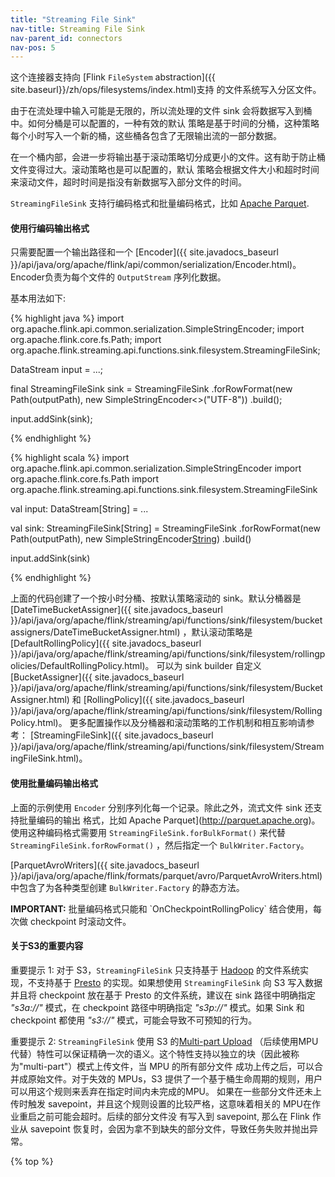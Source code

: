 ```yaml
---
title: "Streaming File Sink"
nav-title: Streaming File Sink
nav-parent_id: connectors
nav-pos: 5
---
```

<!--
Licensed to the Apache Software Foundation (ASF) under one
or more contributor license agreements.  See the NOTICE file
distributed with this work for additional information
regarding copyright ownership.  The ASF licenses this file
to you under the Apache License, Version 2.0 (the
"License"); you may not use this file except in compliance
with the License.  You may obtain a copy of the License at

  http://www.apache.org/licenses/LICENSE-2.0

Unless required by applicable law or agreed to in writing,
software distributed under the License is distributed on an
"AS IS" BASIS, WITHOUT WARRANTIES OR CONDITIONS OF ANY
KIND, either express or implied.  See the License for the
specific language governing permissions and limitations
under the License.
-->

这个连接器支持向 [Flink `FileSystem` abstraction]({{ site.baseurl}}/zh/ops/filesystems/index.html)支持
的文件系统写入分区文件。

由于在流处理中输入可能是无限的，所以流处理的文件 sink 会将数据写入到桶中。如何分桶是可以配置的，一种有效的默认
策略是基于时间的分桶，这种策略每个小时写入一个新的桶，这些桶各包含了无限输出流的一部分数据。

在一个桶内部，会进一步将输出基于滚动策略切分成更小的文件。这有助于防止桶文件变得过大。滚动策略也是可以配置的，默认
策略会根据文件大小和超时时间来滚动文件，超时时间是指没有新数据写入部分文件的时间。

`StreamingFileSink` 支持行编码格式和批量编码格式，比如 [Apache Parquet](http://parquet.apache.org).

#### 使用行编码输出格式

只需要配置一个输出路径和一个 [Encoder]({{ site.javadocs_baseurl }}/api/java/org/apache/flink/api/common/serialization/Encoder.html)。
Encoder负责为每个文件的 `OutputStream` 序列化数据。

基本用法如下:


<div class="codetabs" markdown="1">
<div data-lang="java" markdown="1">
{% highlight java %}
import org.apache.flink.api.common.serialization.SimpleStringEncoder;
import org.apache.flink.core.fs.Path;
import org.apache.flink.streaming.api.functions.sink.filesystem.StreamingFileSink;

DataStream<String> input = ...;

final StreamingFileSink<String> sink = StreamingFileSink
	.forRowFormat(new Path(outputPath), new SimpleStringEncoder<>("UTF-8"))
	.build();

input.addSink(sink);

{% endhighlight %}
</div>
<div data-lang="scala" markdown="1">
{% highlight scala %}
import org.apache.flink.api.common.serialization.SimpleStringEncoder
import org.apache.flink.core.fs.Path
import org.apache.flink.streaming.api.functions.sink.filesystem.StreamingFileSink

val input: DataStream[String] = ...

val sink: StreamingFileSink[String] = StreamingFileSink
    .forRowFormat(new Path(outputPath), new SimpleStringEncoder[String]("UTF-8"))
    .build()

input.addSink(sink)

{% endhighlight %}
</div>
</div>

上面的代码创建了一个按小时分桶、按默认策略滚动的 sink。默认分桶器是
[DateTimeBucketAssigner]({{ site.javadocs_baseurl }}/api/java/org/apache/flink/streaming/api/functions/sink/filesystem/bucketassigners/DateTimeBucketAssigner.html)
，默认滚动策略是
[DefaultRollingPolicy]({{ site.javadocs_baseurl }}/api/java/org/apache/flink/streaming/api/functions/sink/filesystem/rollingpolicies/DefaultRollingPolicy.html)。
可以为 sink builder 自定义
[BucketAssigner]({{ site.javadocs_baseurl }}/api/java/org/apache/flink/streaming/api/functions/sink/filesystem/BucketAssigner.html)
和
[RollingPolicy]({{ site.javadocs_baseurl }}/api/java/org/apache/flink/streaming/api/functions/sink/filesystem/RollingPolicy.html)。
更多配置操作以及分桶器和滚动策略的工作机制和相互影响请参考：
[StreamingFileSink]({{ site.javadocs_baseurl }}/api/java/org/apache/flink/streaming/api/functions/sink/filesystem/StreamingFileSink.html)。

#### 使用批量编码输出格式

上面的示例使用 `Encoder` 分别序列化每一个记录。除此之外，流式文件 sink 还支持批量编码的输出
格式，比如 Apache Parquet](http://parquet.apache.org)。使用这种编码格式需要用 `StreamingFileSink.forBulkFormat()`
来代替 `StreamingFileSink.forRowFormat()` ，然后指定一个 `BulkWriter.Factory`。

[ParquetAvroWriters]({{ site.javadocs_baseurl }}/api/java/org/apache/flink/formats/parquet/avro/ParquetAvroWriters.html)
中包含了为各种类型创建 `BulkWriter.Factory` 的静态方法。

<div class="alert alert-info">
    <b>IMPORTANT:</b> 批量编码格式只能和 `OnCheckpointRollingPolicy` 结合使用，每次做 checkpoint 时滚动文件。
</div>

####  关于S3的重要内容

<span class="label label-danger">重要提示 1</span>: 对于 S3，`StreamingFileSink`  只支持基于 [Hadoop](https://hadoop.apache.org/) 
的文件系统实现，不支持基于 [Presto](https://prestodb.io/) 的实现。如果想使用 `StreamingFileSink` 向 S3 写入数据并且将 
checkpoint 放在基于 Presto 的文件系统，建议在 sink 路径中明确指定 *"s3a://"* 模式，在 checkpoint 路径中明确指定 *"s3p://"* 
模式。如果 Sink 和 checkpoint 都使用 *"s3://"* 模式，可能会导致不可预知的行为。

<span class="label label-danger">重要提示 2</span>: `StreamingFileSink` 使用 S3 的[Multi-part Upload](https://docs.aws.amazon.com/AmazonS3/latest/dev/mpuoverview.html)
（后续使用MPU代替）特性可以保证精确一次的语义。这个特性支持以独立的块（因此被称为"multi-part"）模式上传文件，当 MPU 的所有部分文件
成功上传之后，可以合并成原始文件。对于失效的 MPUs，S3 提供了一个基于桶生命周期的规则，用户可以用这个规则来丢弃在指定时间内未完成的MPU。
如果在一些部分文件还未上传时触发 savepoint，并且这个规则设置的比较严格，这意味着相关的 MPU在作业重启之前可能会超时。后续的部分文件没
有写入到 savepoint, 那么在 Flink 作业从 savepoint 恢复时，会因为拿不到缺失的部分文件，导致任务失败并抛出异常。

{% top %}
